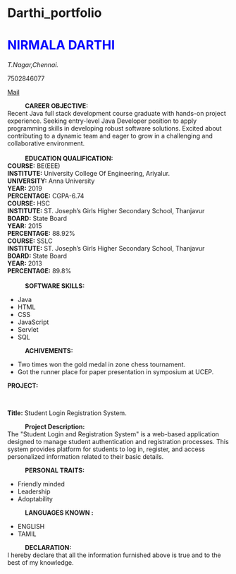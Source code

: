 # Darthi_portfolio
<html>
  <h1 style="color:blue;">
    NIRMALA DARTHI
  </h1>
  <address>
    T.Nagar,Chennai.
  </address>
  <p>7502846077</p>
  <a href="mailto:nirmaladarthi8@gmail.com">Mail</a>
    <body>
      <div id="basic">
        <dl>
          <dd>
            <b>CAREER OBJECTIVE:</b>
              <dt>
                Recent Java full stack development course graduate with hands-on project experience.
Seeking entry-level Java Developer position to apply programming skills in developing robust
software solutions. Excited about contributing to a dynamic team and eager to grow in a
challenging and collaborative environment.<br><br>
              </dt>
          </dd>
          <dd>
            <b>EDUCATION QUALIFICATION:</b>
            <dt>
              <b>COURSE:</b> BE(EEE)<br>
<b>INSTITUTE:</b> University College Of Engineering, Ariyalur.<br>
<b>UNIVERSITY:</b> Anna University<br>
<b>YEAR:</b> 2019<br>
<b>PERCENTAGE:</b> CGPA-6.74<br>
            </dt>
          <dt>
            <b>COURSE:</b> HSC<br>
<b>INSTITUTE:</b> ST. Joseph’s Girls Higher Secondary School, Thanjavur<br>
<b>BOARD:</b> State Board<br>
<b>YEAR:</b> 2015<br>
<b>PERCENTAGE:</b> 88.92%<br>
          </dt>
          <dt>
            <b>COURSE:</b> SSLC<br>
<b>INSTITUTE:</b> ST. Joseph’s Girls Higher Secondary School, Thanjavur<br>
<b>BOARD:</b> State Board<br>
<b>YEAR:</b> 2013<br>
<b>PERCENTAGE:</b> 89.8%<br><br>
          </dt>
          </dd>
      <dd>
        <b>SOFTWARE SKILLS:</b><br>
        <dt>
          <ul type="bullet">
            <li>Java</li>
            <li>HTML</li>
            <li>CSS</li>
            <li>JavaScript</li>
            <li>Servlet</li>
            <li>SQL</li>
          </ul>
        </dt>
      </dd>
          <dd>
            <b>ACHIVEMENTS:</b>
              <dt>
                <ul type="bullet">
                  <li>Two times won the gold medal in zone chess tournament.</li>
                  <li>Got the runner place for paper presentation in symposium at UCEP.</li>
              </dt>
          </dd>
        </dl>
                  <p><b>PROJECT:</b></p><br>
                  <p><b>Title:</b> Student Login Registration System.</p>
          <div id="project">
            <dl>
              <dd>
                <b>Project Description:</b>
              </dd>
                  <dt>
                    The "Student Login and Registration System" is a web-based application designed to manage
student authentication and registration processes. This system provides platform for students to log
in, register, and access personalized information related to their basic details.
                  </dt>
            </dl>
            </div>
        <div id="personal_details">
          <dl>
              <dd>
                <b>PERSONAL TRAITS:</b>
                </dd>
                  <dt>
                    <ul type="bullet">
                      <li>Friendly minded</li>
                      <li>Leadership</li>
                      <li>Adoptability</li>
                      </ul>
                  </dt>
                      <dd>
                      <b>LANGUAGES KNOWN :</b>
                      </dd>
                      <dt>
                        <ul type="bullet">
                      <li>ENGLISH</li>
                      <li>TAMIL</li>
                      </dt>
          </dl>
      </div>
                          <div id="declaration">
                      <dd><b>DECLARATION:</b></dd>
                      <dt>I hereby declare that all the information furnished above is true and to the best of my
knowledge.</dt>
    </body>
</html>
